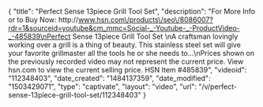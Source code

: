 {
    "title": "Perfect Sense 13piece Grill Tool Set",
    "description": "For More Info or to Buy Now: http:\/\/www.hsn.com\/products\/seo\/8086007?rdr=1&sourceid=youtube&cm_mmc=Social-_-Youtube-_-ProductVideo-_-485839\nPerfect Sense 13piece Grill Tool Set \nA craftsman lovingly working over a grill is a thing of beauty. This stainless steel set will give your favorite grillmaster all the tools he or she needs to...\nPrices shown on the previously recorded video may not represent the current price.  View hsn.com to view the current selling price. HSN Item #485839",
    "videoid": "112348403",
    "date_created": "1484137359",
    "date_modified": "1503429071",
    "type": "captivate",
    "layout": "video",
    "url": "\/v\/perfect-sense-13piece-grill-tool-set\/112348403"
}